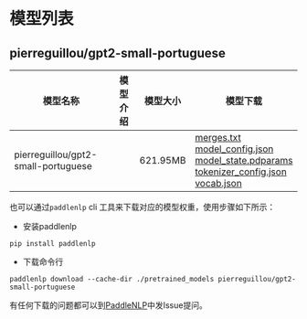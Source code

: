 #  模型列表

## pierreguillou/gpt2-small-portuguese

| 模型名称 | 模型介绍 | 模型大小  | 模型下载 |
| --- | --- | --- | --- |
|pierreguillou/gpt2-small-portuguese|  | 621.95MB | [merges.txt](https://bj.bcebos.com/paddlenlp/models/community/pierreguillou/gpt2-small-portuguese/merges.txt)<br>[model_config.json](https://bj.bcebos.com/paddlenlp/models/community/pierreguillou/gpt2-small-portuguese/model_config.json)<br>[model_state.pdparams](https://bj.bcebos.com/paddlenlp/models/community/pierreguillou/gpt2-small-portuguese/model_state.pdparams)<br>[tokenizer_config.json](https://bj.bcebos.com/paddlenlp/models/community/pierreguillou/gpt2-small-portuguese/tokenizer_config.json)<br>[vocab.json](https://bj.bcebos.com/paddlenlp/models/community/pierreguillou/gpt2-small-portuguese/vocab.json) |

也可以通过`paddlenlp` cli 工具来下载对应的模型权重，使用步骤如下所示：

* 安装paddlenlp

```shell
pip install paddlenlp
```

* 下载命令行

```shell
paddlenlp download --cache-dir ./pretrained_models pierreguillou/gpt2-small-portuguese
```

有任何下载的问题都可以到[PaddleNLP](https://github.com/PaddlePaddle/PaddleNLP)中发Issue提问。